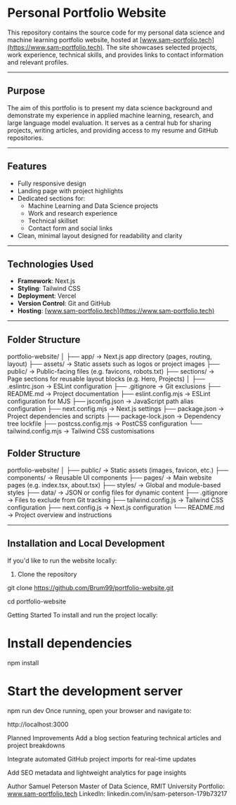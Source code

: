 # Personal Portfolio Website

This repository contains the source code for my personal data science and machine learning portfolio website, hosted at [www.sam-portfolio.tech](https://www.sam-portfolio.tech). The site showcases selected projects, work experience, technical skills, and provides links to contact information and relevant profiles.

---

## Purpose

The aim of this portfolio is to present my data science background and demonstrate my experience in applied machine learning, research, and large language model evaluation. It serves as a central hub for sharing projects, writing articles, and providing access to my resume and GitHub repositories.

---

## Features

- Fully responsive design
- Landing page with project highlights
- Dedicated sections for:
  - Machine Learning and Data Science projects
  - Work and research experience
  - Technical skillset
  - Contact form and social links
- Clean, minimal layout designed for readability and clarity

---

## Technologies Used

- **Framework**: Next.js
- **Styling**: Tailwind CSS
- **Deployment**: Vercel
- **Version Control**: Git and GitHub
- **Hosting**: [www.sam-portfolio.tech](https://www.sam-portfolio.tech)

---

## Folder Structure

portfolio-website/
│
├── app/                 → Next.js app directory (pages, routing, layout)
├── assets/              → Static assets such as logos or project images
├── public/              → Public-facing files (e.g. favicons, robots.txt)
├── sections/            → Page sections for reusable layout blocks (e.g. Hero, Projects)
│
├── .eslintrc.json       → ESLint configuration
├── .gitignore           → Git exclusions
├── README.md            → Project documentation
├── eslint.config.mjs    → ESLint configuration for MJS
├── jsconfig.json        → JavaScript path alias configuration
├── next.config.mjs      → Next.js settings
├── package.json         → Project dependencies and scripts
├── package-lock.json    → Dependency tree lockfile
├── postcss.config.mjs   → PostCSS configuration
└── tailwind.config.mjs  → Tailwind CSS customisations


## Folder Structure

portfolio-website/
│
├── public/             → Static assets (images, favicon, etc.)
├── components/         → Reusable UI components
├── pages/              → Main website pages (e.g. index.tsx, about.tsx)
├── styles/             → Global and module-based styles
├── data/               → JSON or config files for dynamic content
├── .gitignore          → Files to exclude from Git tracking
├── tailwind.config.js  → Tailwind CSS configuration
├── next.config.js      → Next.js configuration
└── README.md           → Project overview and instructions

---

## Installation and Local Development

If you'd like to run the website locally:

1. Clone the repository  

git clone https://github.com/Brum99/portfolio-website.git

cd portfolio-website

Getting Started
To install and run the project locally:


# Install dependencies
npm install

# Start the development server
npm run dev
Once running, open your browser and navigate to:



http://localhost:3000

Planned Improvements
Add a blog section featuring technical articles and project breakdowns

Integrate automated GitHub project imports for real-time updates

Add SEO metadata and lightweight analytics for page insights

Author
Samuel Peterson
Master of Data Science, RMIT University
Portfolio: www.sam-portfolio.tech
LinkedIn: linkedin.com/in/sam-peterson-179b73217

